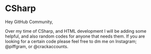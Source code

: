 # CSharp

Hey GitHub Community,

Over my time of CSharp, and HTML development I will be adding some helpful, and also random codes for anyone that needs them. 
If you are looking for a certain code please feel free to dm me on Instagram; @piffgram, or @crackaccounts.

